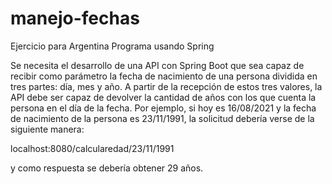 # manejo-fechas
Ejercicio para Argentina Programa usando Spring

Se necesita el desarrollo de una API con Spring Boot que sea capaz de recibir como parámetro la fecha de nacimiento de una persona dividida en tres partes: día, mes y año. A partir de la recepción de estos tres valores, la API debe ser capaz de devolver la cantidad de años con los que cuenta la persona en el día de la fecha. Por ejemplo, si hoy es 16/08/2021 y la fecha de nacimiento de la persona es 23/11/1991, la solicitud debería verse de la siguiente manera: 

localhost:8080/calcularedad/23/11/1991

y como respuesta se debería obtener 29 años.
